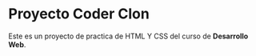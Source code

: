 # Proyecto Coder Clon

Este es un proyecto de practica de HTML Y CSS del curso de **Desarrollo Web**.